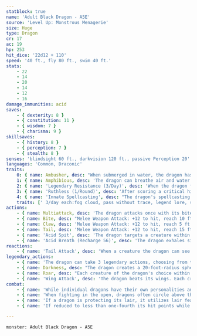 ```yaml
---
statblock: true
name: 'Adult Black Dragon - A5E'
source: 'Level Up: Monstrous Menagerie'
size: Huge
type: Dragon
cr: 17
ac: 19
hp: 253
hit_dice: '22d12 + 110'
speed: '40 ft., fly 80 ft., swim 40 ft.'
stats:
    - 22
    - 14
    - 20
    - 14
    - 12
    - 16
damage_immunities: acid
saves:
    - { dexterity: 8 }
    - { constitution: 11 }
    - { wisdom: 7 }
    - { charisma: 9 }
skillsaves:
    - { history: 8 }
    - { perception: 7 }
    - { stealth: 8 }
senses: 'blindsight 60 ft., darkvision 120 ft., passive Perception 20'
languages: 'Common, Draconic'
traits:
    0: { name: Ambusher, desc: "When submerged in water, the dragon has advantage on Stealth checks. If the dragon hits a creature that can't see it with its bite, it can deal piercing damage and grapple the target simultaneously." }
    1: { name: Amphibious, desc: 'The dragon can breathe air and water.' }
    2: { name: 'Legendary Resistance (3/Day)', desc: 'When the dragon fails a saving throw, it can choose to succeed instead. When it does, it sheds some of its scales, which turn to mud. If it has no more uses of this ability, its Armor Class is reduced to 17 until it finishes a long rest.' }
    3: { name: 'Ruthless (1/Round)', desc: 'After scoring a critical hit on its turn, the dragon can immediately make one claw attack.' }
    4: { name: 'Innate Spellcasting', desc: "The dragon's spellcasting ability is Charisma (save DC 17). It can innately cast the following spells, requiring no material components." }
    traits: [' 3/day each:fog cloud, pass without trace, legend lore, speak with dead']
actions:
    - { name: Multiattack, desc: 'The dragon attacks once with its bite and twice with its claws. In place of its bite attack, it can use Acid Spit.' }
    - { name: Bite, desc: "Melee Weapon Attack: +12 to hit, reach 10 ft., one target. Hit: 22 (3d10 + 6) piercing damage plus 4 (1d8) acid damage. Instead of dealing piercing damage, the dragon can grapple the target (escape DC 20), and a Large or smaller creature grappled in this way is restrained. While grappling a creature, the dragon can't bite or use Acid Spit against another target." }
    - { name: Claw, desc: 'Melee Weapon Attack: +12 to hit, reach 5 ft., one target. Hit: 19 (3d8 + 6) slashing damage.' }
    - { name: Tail, desc: 'Melee Weapon Attack: +12 to hit, reach 15 ft., one target. Hit: 15 (2d8 + 6) bludgeoning damage, and the dragon pushes the target 10 feet away.' }
    - { name: 'Acid Spit', desc: 'The dragon targets a creature within 60 feet, forcing it to make a DC 19 Dexterity saving throw. The creature takes 22 (4d10) acid damage on a failure or half damage on a success. A creature that fails the save also takes 5 (1d10) ongoing acid damage. A creature can use an action to end the ongoing damage.' }
    - { name: 'Acid Breath (Recharge 56)', desc: 'The dragon exhales sizzling acid in a 60-foot-long, 5-foot-wide line. Each creature in that area makes a DC 19 Dexterity saving throw, taking 63 (14d8) acid damage on a failed save or half damage on a success. A creature that fails the save is blinded until the end of its next turn.' }
reactions:
    - { name: 'Tail Attack', desc: 'When a creature the dragon can see within 10 feet hits the dragon with a melee attack, the dragon makes a tail attack against it.' }
legendary_actions:
    - { name: 'The dragon can take 3 legendary actions, choosing from the options below', desc: "Only one legendary action can be used at a time and only at the end of another creature's turn. It regains spent legendary actions at the start of its turn." }
    - { name: Darkness, desc: "The dragon creates a 20-foot-radius sphere of magical darkness originating from a point it can see within 120 feet. Darkvision can't penetrate this darkness. The darkness lasts for 1 minute or until the dragon uses this action again." }
    - { name: Roar, desc: "Each creature of the dragon's choice within 120 feet that can hear it makes a DC 17 Charisma saving throw. On a failure, it is frightened for 1 minute. A creature repeats the saving throw at the end of its turns, ending the effect on itself on a success. When it succeeds on a saving throw or the effect ends for it, it is immune to Roar for 24 hours." }
    - { name: 'Wing Attack', desc: 'The dragon beats its wings. Each creature within 15 feet makes a DC 20 Dexterity saving throw. On a failure, it is pushed 10 feet away and knocked prone. The dragon can then fly up to half its fly speed.' }
combat:
    - { name: 'While individual dragons have their own personalities and tactics, most rely heavily on their breath weapons', desc: 'They use them whenever they can, preferably from maximum distance and while flying above their enemies.' }
    - { name: 'When fighting in the open, dragons often circle above their enemies as they wait for their breath weapons to recharge', desc: "They only close to melee if their enemies deal significant damage with ranged attacks, or if they can savage an enemy cut off from its allies. Once bloodied, dragons become more aggressive, attacking with bite and claws when their breath weapons aren't available." }
    - { name: 'If a dragon is protecting its lair, it utilizes lair features, traps, allies, and architecture such as escape tunnels to keep up a hit-and-run fight, reappearing only when it has a fully-recharged breath weapon', desc: 'If the dragon is forced into melee combat, it uses its bite and claws against a single foe. If it has legendary actions like Roar and Wing Attack, it uses them to disperse its other enemies.' }
    - { name: 'If reduced to less than one-fourth its hit points while fighting in the open, a dragon flies away', desc: 'However, it fights to the death to defend its lair, unless it can regain the upper hand through tricks or bargains.' }

---
```

```statblock
monster: Adult Black Dragon - A5E
```
